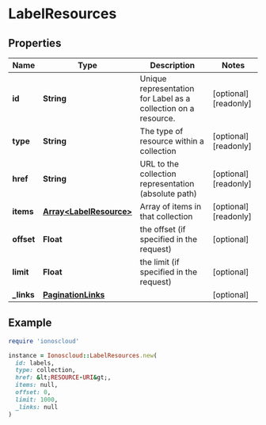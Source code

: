 # LabelResources

## Properties

| Name | Type | Description | Notes |
| ---- | ---- | ----------- | ----- |
| **id** | **String** | Unique representation for Label as a collection on a resource. | [optional][readonly] |
| **type** | **String** | The type of resource within a collection | [optional][readonly] |
| **href** | **String** | URL to the collection representation (absolute path) | [optional][readonly] |
| **items** | [**Array&lt;LabelResource&gt;**](LabelResource.md) | Array of items in that collection | [optional][readonly] |
| **offset** | **Float** | the offset (if specified in the request) | [optional] |
| **limit** | **Float** | the limit (if specified in the request) | [optional] |
| **_links** | [**PaginationLinks**](PaginationLinks.md) |  | [optional] |

## Example

```ruby
require 'ionoscloud'

instance = Ionoscloud::LabelResources.new(
  id: labels,
  type: collection,
  href: &lt;RESOURCE-URI&gt;,
  items: null,
  offset: 0,
  limit: 1000,
  _links: null
)
```


